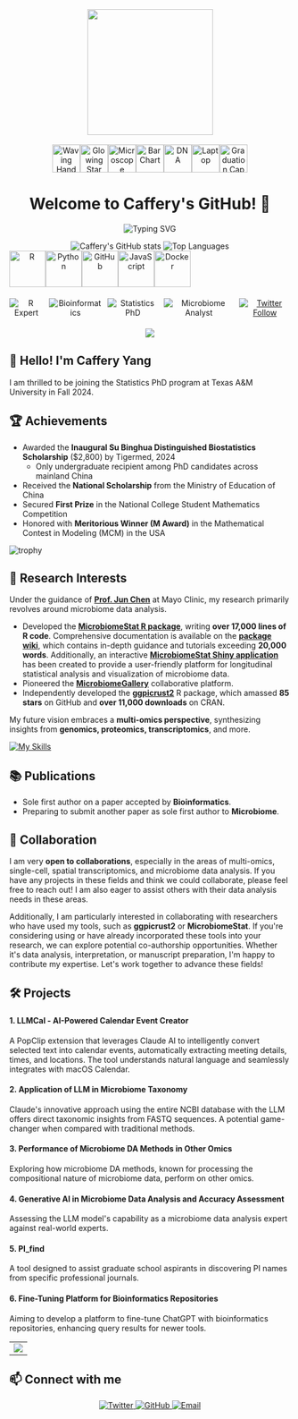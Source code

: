 <div align="center">

  <!-- Coding Animation -->  
  <picture>
    <source media="(prefers-color-scheme: dark)" srcset="https://cdn.jsdelivr.net/gh/sun0225SUN/sun0225SUN/assets/images/coding.gif" />
    <source media="(prefers-color-scheme: light)" srcset="https://cdn.jsdelivr.net/gh/sun0225SUN/sun0225SUN/assets/images/developer.svg" height="225px" />
    <img src="https://cdn.jsdelivr.net/gh/sun0225SUN/sun0225SUN/assets/images/coding.gif" />
  </picture>

  <!-- Spacing -->
  <div>&nbsp;</div>

  <!-- Dynamic Emojis -->
  <div style="display: flex; justify-content: center; align-items: center;">
    <img src="https://raw.githubusercontent.com/Tarikul-Islam-Anik/Animated-Fluent-Emojis/master/Emojis/Hand%20gestures/Waving%20Hand.png" alt="Waving Hand" width="50" height="50" />
    <img src="https://raw.githubusercontent.com/Tarikul-Islam-Anik/Animated-Fluent-Emojis/master/Emojis/Travel%20and%20places/Glowing%20Star.png" alt="Glowing Star" width="50" height="50" />
    <img src="https://raw.githubusercontent.com/Tarikul-Islam-Anik/Animated-Fluent-Emojis/master/Emojis/Objects/Microscope.png" alt="Microscope" width="50" height="50" />
    <img src="https://raw.githubusercontent.com/Tarikul-Islam-Anik/Animated-Fluent-Emojis/master/Emojis/Objects/Bar%20Chart.png" alt="Bar Chart" width="50" height="50" />
    <img src="https://raw.githubusercontent.com/Tarikul-Islam-Anik/Animated-Fluent-Emojis/master/Emojis/Objects/DNA.png" alt="DNA" width="50" height="50" />
    <img src="https://raw.githubusercontent.com/Tarikul-Islam-Anik/Animated-Fluent-Emojis/master/Emojis/Objects/Laptop.png" alt="Laptop" width="50" height="50" />
    <img src="https://raw.githubusercontent.com/Tarikul-Islam-Anik/Animated-Fluent-Emojis/master/Emojis/Objects/Graduation%20Cap.png" alt="Graduation Cap" width="50" height="50" />
  </div>

  <!-- Welcome Title -->
  <h1>Welcome to Caffery's GitHub! 🧬</h1>

  <!-- Typing Animation -->
  ![Typing SVG](https://readme-typing-svg.demolab.com/?lines=Statistics+PhD+Student;Multi-Omics+Analyst;R+Package+Developer;Microbiome+Data+Specialist&center=true&width=500&height=50)

  <!-- GitHub Stats Cards with Better Styling -->
  <img src="https://github-readme-stats.vercel.app/api?username=cafferychen777&show_icons=true&theme=radical" alt="Caffery's GitHub stats" />
  
  <img src="https://github-readme-stats.vercel.app/api/top-langs/?username=cafferychen777&layout=compact&theme=radical" alt="Top Languages" />

  <!-- Skills Icons -->
  <div style="display: flex; align-items: flex-start;">
    <img src="https://techstack-generator.vercel.app/r-icon.svg" alt="R" width="65" height="65" />
    <img src="https://techstack-generator.vercel.app/python-icon.svg" alt="Python" width="65" height="65" />
    <img src="https://techstack-generator.vercel.app/github-icon.svg" alt="GitHub" width="65" height="65" />
    <img src="https://techstack-generator.vercel.app/js-icon.svg" alt="JavaScript" width="65" height="65" />
    <img src="https://techstack-generator.vercel.app/docker-icon.svg" alt="Docker" width="65" height="65" />
  </div>

  <!-- Badges -->
  <div style="display: flex; justify-content: center; gap: 10px; margin: 20px 0;">
    <img src="https://img.shields.io/badge/R-Expert-blue" alt="R Expert" />
    <img src="https://img.shields.io/badge/Bioinformatics-Specialist-green" alt="Bioinformatics" />
    <img src="https://img.shields.io/badge/Statistics-PhD-orange" alt="Statistics PhD" />
    <img src="https://img.shields.io/badge/Microbiome-Analyst-purple" alt="Microbiome Analyst" />
    <a href="https://twitter.com/CafferyYang">
      <img src="https://img.shields.io/twitter/follow/CafferyYang?style=social" alt="Twitter Follow" />
    </a>
  </div>

  <!-- Motivational Quote -->
  <img src="https://quotes-github-readme.vercel.app/api?type=horizontal&theme=radical&quote=Advancing+science+through+statistical+innovation+and+multi-omics+integration.&author=Caffery+Yang" />

</div>

## 👋 Hello! I'm Caffery Yang

I am thrilled to be joining the Statistics PhD program at Texas A&M University in Fall 2024.

## 🏆 Achievements

- Awarded the **Inaugural Su Binghua Distinguished Biostatistics Scholarship** ($2,800) by Tigermed, 2024
  - Only undergraduate recipient among PhD candidates across mainland China
- Received the **National Scholarship** from the Ministry of Education of China
- Secured **First Prize** in the National College Student Mathematics Competition
- Honored with **Meritorious Winner (M Award)** in the Mathematical Contest in Modeling (MCM) in the USA

![trophy](https://github-profile-trophy.vercel.app/?username=cafferychen777&row=1&column=4&theme=radical&no-frame=true)

## 🔬 Research Interests

Under the guidance of [**Prof. Jun Chen**](https://scholar.google.com/citations?user=gonDvdwAAAAJ&hl=en) at Mayo Clinic, my research primarily revolves around microbiome data analysis.

- Developed the [**MicrobiomeStat R package**](https://github.com/cafferychen777/MicrobiomeStat), writing **over 17,000 lines of R code**. Comprehensive documentation is available on the [**package wiki**](https://www.microbiomestat.wiki/), which contains in-depth guidance and tutorials exceeding **20,000 words**. Additionally, an interactive [**MicrobiomeStat Shiny application**](https://microbiomestat.shinyapps.io/MicrobiomeStat-Shiny/) has been created to provide a user-friendly platform for longitudinal statistical analysis and visualization of microbiome data.
- Pioneered the [**MicrobiomeGallery**](https://a95dps-caffery-chen.shinyapps.io/MicrobiomeGallery/) collaborative platform.
- Independently developed the [**ggpicrust2**](https://github.com/cafferychen777/ggpicrust2) R package, which amassed **85 stars** on GitHub and **over 11,000 downloads** on CRAN.

My future vision embraces a **multi-omics perspective**, synthesizing insights from **genomics, proteomics, transcriptomics**, and more.

<!-- Skills Display -->
[![My Skills](https://skillicons.dev/icons?i=r,py,git,github,docker,bash,linux,vscode&theme=dark)](https://skillicons.dev)

## 📚 Publications

- Sole first author on a paper accepted by **Bioinformatics**.
- Preparing to submit another paper as sole first author to **Microbiome**.

## 🤝 Collaboration

I am very **open to collaborations**, especially in the areas of multi-omics, single-cell, spatial transcriptomics, and microbiome data analysis. If you have any projects in these fields and think we could collaborate, please feel free to reach out! I am also eager to assist others with their data analysis needs in these areas.

Additionally, I am particularly interested in collaborating with researchers who have used my tools, such as **ggpicrust2** or **MicrobiomeStat**. If you're considering using or have already incorporated these tools into your research, we can explore potential co-authorship opportunities. Whether it's data analysis, interpretation, or manuscript preparation, I'm happy to contribute my expertise. Let's work together to advance these fields!

## 🛠 Projects

#### 1. LLMCal - AI-Powered Calendar Event Creator
A PopClip extension that leverages Claude AI to intelligently convert selected text into calendar events, automatically extracting meeting details, times, and locations. The tool understands natural language and seamlessly integrates with macOS Calendar.

#### 2. Application of LLM in Microbiome Taxonomy
Claude's innovative approach using the entire NCBI database with the LLM offers direct taxonomic insights from FASTQ sequences. A potential game-changer when compared with traditional methods.

#### 3. Performance of Microbiome DA Methods in Other Omics
Exploring how microbiome DA methods, known for processing the compositional nature of microbiome data, perform on other omics.

#### 4. Generative AI in Microbiome Data Analysis and Accuracy Assessment
Assessing the LLM model's capability as a microbiome data analysis expert against real-world experts.

#### 5. PI_find
A tool designed to assist graduate school aspirants in discovering PI names from specific professional journals.

#### 6. Fine-Tuning Platform for Bioinformatics Repositories
Aiming to develop a platform to fine-tune ChatGPT with bioinformatics repositories, enhancing query results for newer tools.

<!-- GitHub Activity Graph -->
<table>
  <tr>
    <td>
      <picture>
        <source media="(prefers-color-scheme: dark)" srcset="https://github-readme-activity-graph.vercel.app/graph?username=cafferychen777&theme=tokyo-night" />
        <source media="(prefers-color-scheme: light)" srcset="https://github-readme-activity-graph.vercel.app/graph?username=cafferychen777&theme=xcode" />
        <img src="https://github-readme-activity-graph.vercel.app/graph?username=cafferychen777&theme=tokyo-night" />
      </picture>
    </td>
  </tr>
</table>

## 📫 Connect with me

<div align="center">
  <a href="https://twitter.com/CafferyYang">
    <img src="https://img.shields.io/badge/Twitter-1DA1F2?style=for-the-badge&logo=twitter&logoColor=white" alt="Twitter" />
  </a>
  <a href="https://github.com/cafferychen777">
    <img src="https://img.shields.io/badge/GitHub-100000?style=for-the-badge&logo=github&logoColor=white" alt="GitHub" />
  </a>
  <a href="mailto:cafferychen777@tamu.edu">
    <img src="https://img.shields.io/badge/Email-D14836?style=for-the-badge&logo=gmail&logoColor=white" alt="Email" />
  </a>
</div>
